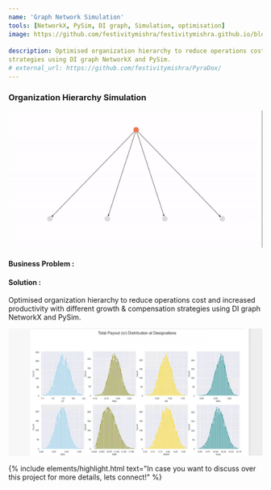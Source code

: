 ```yaml
---
name: 'Graph Network Simulation'
tools: [NetworkX, PySim, DI graph, Simulation, optimisation]
image: https://github.com/festivitymishra/festivitymishra.github.io/blob/master/_projects/figures/Hirarc.png?raw=true

description: Optimised organization hierarchy to reduce operations cost and increased productivity with different growth & compensation
strategies using DI graph NetworkX and PySim.
# external_url: https://github.com/festivitymishra/PyraDox/
---
```


### Organization Hierarchy Simulation

![preview](https://github.com/festivitymishra/festivitymishra.github.io/blob/master/_projects/figures/Sim2.gif?raw=true)

#### Business Problem : 


#### Solution :
Optimised organization hierarchy to reduce operations cost and increased productivity with different growth & compensation strategies using DI graph NetworkX and PySim.

![preview](https://github.com/festivitymishra/festivitymishra.github.io/blob/master/_projects/figures/Distribution.png?raw=true)


{% include elements/highlight.html text="In case you want to discuss over this project for more details, lets connect!" %}

<!-- The Movies Project is something like **Netflix**, the only difference is that **it's not real**! It doesn't exist! I just created it to demonstrate how the **showcase** page looks like and how you can write whatever you want with full markdown support. -->